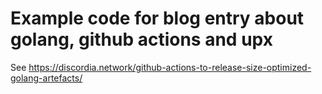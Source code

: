 # Example code for blog entry about golang, github actions and upx

See https://discordia.network/github-actions-to-release-size-optimized-golang-artefacts/